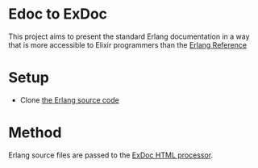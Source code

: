 # Edoc to ExDoc

This project aims to present the standard Erlang documentation
in a way that is more accessible to Elixir programmers
than the [Erlang Reference](https://www.erlang.org/doc/)

# Setup

* Clone [the Erlang source code](https://github.com/erlang/otp)

# Method

Erlang source files are passed to the [ExDoc HTML
processor](https://github.com/elixir-lang/ex_doc/blob/v0.31.0/lib/ex_doc/formatter/html.ex).
